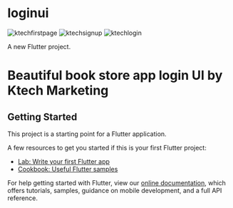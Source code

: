 # loginui

![ktechfirstpage](https://user-images.githubusercontent.com/54583829/182721308-badd6e39-de5e-4020-92ef-0b1454c14fbd.png)  ![ktechsignup](https://user-images.githubusercontent.com/54583829/182721316-bc4d8b4b-4ada-4f1a-a7d7-68f649f97539.PNG)  ![ktechlogin](https://user-images.githubusercontent.com/54583829/182721312-0cd60c5e-f057-44d3-a536-07fdb3fb89bb.PNG) 

A new Flutter project.

# Beautiful book store app login UI by Ktech Marketing

## Getting Started

This project is a starting point for a Flutter application.

A few resources to get you started if this is your first Flutter project:

- [Lab: Write your first Flutter app](https://flutter.dev/docs/get-started/codelab)
- [Cookbook: Useful Flutter samples](https://flutter.dev/docs/cookbook)

For help getting started with Flutter, view our
[online documentation](https://flutter.dev/docs), which offers tutorials,
samples, guidance on mobile development, and a full API reference.
